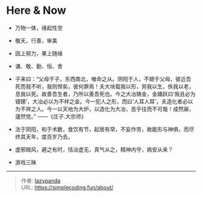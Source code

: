 # 

# Here &amp; Now
- 万物一体，缘起性空


- 敬天，行善，审美


- 因上努力，果上随缘

- 谦、敬、勤、恒、舍


- 子来曰：“父母于子，东西南北，唯命之从。阴阳于人，不翅于父母，彼近吾死而我不听，我则悍矣，彼何罪焉！夫大块载我以形，劳我以生，佚我以老，息我以死。故善吾生者，乃所以善吾死也。今之大冶铸金，金踊跃曰‘我且必为镆鋣’，大冶必以为不祥之金。今一犯人之形，而曰‘人耳人耳’，夫造化者必以为不祥之人。今一以天地为大炉，以造化为大冶，恶乎往而不可哉！成然寐，蘧然觉。”  ——《庄子.大宗师》

- 法于阴阳，和于术数，食饮有节，起居有常，不妄作劳，故能形与神俱，而尽终其天年，度百岁乃去。
- 虚邪贼风，避之有时，恬淡虚无，真气从之，精神内守，病安从来？

- 游戏三昧


---

> 作者: [lazypanda](https://github.com/wanghuibin0)  
> URL: https://simplecoding.fun/about/  

